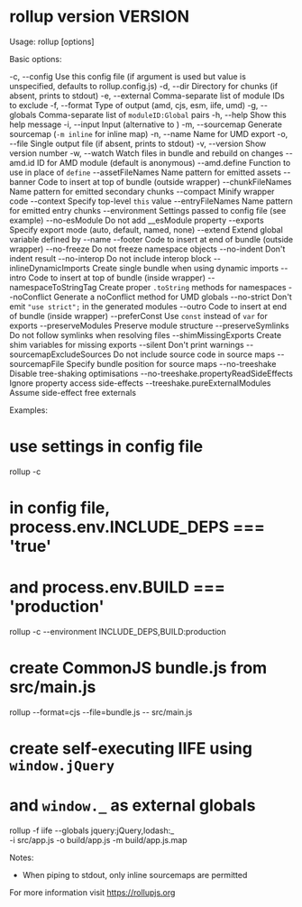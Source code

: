 rollup version __VERSION__
=====================================

Usage: rollup [options] <entry file>

Basic options:

-c, --config                Use this config file (if argument is used but value
                              is unspecified, defaults to rollup.config.js)
-d, --dir                   Directory for chunks (if absent, prints to stdout)
-e, --external              Comma-separate list of module IDs to exclude
-f, --format <format>       Type of output (amd, cjs, esm, iife, umd)
-g, --globals               Comma-separate list of `moduleID:Global` pairs
-h, --help                  Show this help message
-i, --input                 Input (alternative to <entry file>)
-m, --sourcemap             Generate sourcemap (`-m inline` for inline map)
-n, --name                  Name for UMD export
-o, --file <output>         Single output file (if absent, prints to stdout)
-v, --version               Show version number
-w, --watch                 Watch files in bundle and rebuild on changes
--amd.id <id>               ID for AMD module (default is anonymous)
--amd.define <name>         Function to use in place of `define`
--assetFileNames <pattern>  Name pattern for emitted assets
--banner <text>             Code to insert at top of bundle (outside wrapper)
--chunkFileNames <pattern>  Name pattern for emitted secondary chunks
--compact                   Minify wrapper code
--context <variable>        Specify top-level `this` value
--entryFileNames <pattern>  Name pattern for emitted entry chunks
--environment <values>      Settings passed to config file (see example)
--no-esModule               Do not add __esModule property
--exports <mode>            Specify export mode (auto, default, named, none)
--extend                    Extend global variable defined by --name
--footer <text>             Code to insert at end of bundle (outside wrapper)
--no-freeze                 Do not freeze namespace objects
--no-indent                 Don't indent result
--no-interop                Do not include interop block
--inlineDynamicImports      Create single bundle when using dynamic imports
--intro <text>              Code to insert at top of bundle (inside wrapper)
--namespaceToStringTag      Create proper `.toString` methods for namespaces
--noConflict                Generate a noConflict method for UMD globals
--no-strict                 Don't emit `"use strict";` in the generated modules
--outro <text>              Code to insert at end of bundle (inside wrapper)
--preferConst               Use `const` instead of `var` for exports
--preserveModules           Preserve module structure
--preserveSymlinks          Do not follow symlinks when resolving files
--shimMissingExports        Create shim variables for missing exports
--silent                    Don't print warnings
--sourcemapExcludeSources   Do not include source code in source maps
--sourcemapFile <file>      Specify bundle position for source maps
--no-treeshake              Disable tree-shaking optimisations
--no-treeshake.propertyReadSideEffects Ignore property access side-effects
--treeshake.pureExternalModules        Assume side-effect free externals

Examples:

# use settings in config file
rollup -c

# in config file, process.env.INCLUDE_DEPS === 'true'
# and process.env.BUILD === 'production'
rollup -c --environment INCLUDE_DEPS,BUILD:production

# create CommonJS bundle.js from src/main.js
rollup --format=cjs --file=bundle.js -- src/main.js

# create self-executing IIFE using `window.jQuery`
# and `window._` as external globals
rollup -f iife --globals jquery:jQuery,lodash:_ \
  -i src/app.js -o build/app.js -m build/app.js.map

Notes:

* When piping to stdout, only inline sourcemaps are permitted

For more information visit https://rollupjs.org
